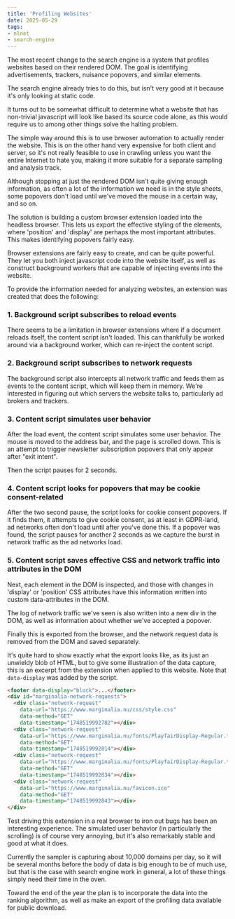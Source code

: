 ```yaml
---
title: 'Profiling Websites'
date: 2025-05-29
tags:
- nlnet
- search-engine
---
```



The most recent change to the search engine is a system that profiles websites based on their rendered DOM.  The goal is identifying advertisements, trackers, nuisance popovers, and similar elements.

The search engine already tries to do this, but isn't very good at it because it's only looking at static code.

It turns out to be somewhat difficult to determine what a website that has non-trivial javascript will look like based its source code alone, as this would require us to among other things solve the halting problem.

The simple way around this is to use brwoser automation to actually render the website.  This is on the other hand very expensive for both client and server,  so it's not really feasible to use in crawling unless you want the entire Internet to hate you, making it more suitable for a separate sampling and analysis track.

Although stopping at just the rendered DOM isn't quite giving enough information, as often a lot of the information we need is in the style sheets, some popovers don't load until we've moved the mouse in a certain way, and so on.

The solution is building a custom browser extension loaded into the headless browser.  This lets us export the effective styling of the elements, where 'position' and 'display' are perhaps the most important attributes.  This makes identifying popovers fairly easy.

Browser extensions are fairly easy to create, and can be quite powerful.  They let you both inject javascript code into the website itself, as well as construct background workers that are capable of injecting events into the website. 

To provide the information needed for analyzing websites, an extension was created that does the following:

### 1. Background script subscribes to reload events

There seems to be a limitation in browser extensions where if a document reloads itself, the content script isn't loaded.  This can thankfully be worked around via a background worker, which can re-inject the content script.

### 2. Background script subscribes to network requests

The background script also intercepts all network traffic and feeds them as events to the content script, which will keep them in memory.  We're interested in figuring out which servers the website talks to, particularly ad brokers and trackers. 

### 3. Content script simulates user behavior

After the load event, the content script simulates some user behavior.  The mouse is moved to the address bar, and the page is scrolled down.  This is an attempt to trigger newsletter subscription popovers that only appear after "exit intent".

Then the script pauses for 2 seconds.

### 4. Content script looks for popovers that may be cookie consent-related

After the two second pause, the script looks for cookie consent popovers.  If it finds them, it attempts to give cookie consent, as at least in GDPR-land, ad networks often don't load until after you've done this.  If a popover was found, the script pauses for another 2 seconds as we capture the burst in network traffic as the ad networks load.

### 5. Content script saves effective CSS and network traffic into attributes in the DOM

Next, each element in the DOM is inspected, and those with changes in 'display' or 'position' CSS attributes have this information written into custom data-attributes in the DOM.

The log of network traffic we've seen is also written into a new div in the DOM, as well as information about whether we've accepted a popover.

Finally this is exported from the browser, and the network request data is removed from the DOM and saved separately. 

It's quite hard to show exactly what the export looks like, as its just an unwieldy blob of HTML, but to give some illustration of the data capture, this is an excerpt from the extension when applied to this website.  Note that `data-display` was added by the script.
```html
<footer data-display="block">...</footer>
<div id="marginalia-network-requests">
  <div class="network-request" 
    data-url="https://www.marginalia.nu/css/style.css" 
    data-method="GET" 
    data-timestamp="1748519992782"></div>
  <div class="network-request" 
    data-url="https://www.marginalia.nu/fonts/PlayfairDisplay-Regular.ttf" 
    data-method="GET" 
    data-timestamp="1748519992814"></div>
  <div class="network-request" 
    data-url="https://www.marginalia.nu/fonts/PlayfairDisplay-Regular.ttf" 
    data-method="GET" 
    data-timestamp="1748519992834"></div>
  <div class="network-request" 
    data-url="https://www.marginalia.nu/favicon.ico"
    data-method="GET"
    data-timestamp="1748519992843"></div>
</div>
```

Test driving this extension in a real browser to iron out bugs has been an interesting experience.  The simulated user behavior (in particularly the scrolling) is of course very annoying, but it's also remarkably stable and good at what it does.  

Currently the sampler is capturing about 10,000 domains per day, so it will be several months before the body of data is big enough to be of much use, but that is the case with search engine work in general, a lot of these things simply need their time in the oven.

Toward the end of the year the plan is to incorporate the data into the ranking algorithm, as well as make an export of the profiling data available for public download.
